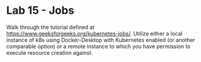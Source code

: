# Lab 15 - Jobs

Walk through the tutorial defined at https://www.geeksforgeeks.org/kubernetes-jobs/. Utilize either a local instance of k8s using Docker-Desktop with Kubernetes enabled (or another comparable option) or a remote instance to which you have permission to execute resource creation against.
